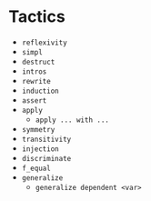 # Tactics

- `reflexivity`
- `simpl`
- `destruct`
- `intros`
- `rewrite`
- `induction`
- `assert`
- `apply`
  - `apply ... with ...`
- `symmetry`
- `transitivity`
- `injection`
- `discriminate`
- `f_equal`
- `generalize`
  - `generalize dependent <var>`
